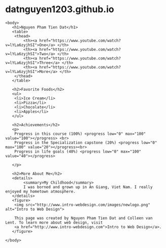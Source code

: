 # datnguyen1203.github.io
<html lang="en">
    <head>
        <meta charset="UTF-8">
        <title>Dat Nguyen</title>
    </head>
    
    <body>
       <h1>Nguyen Pham Tien Dat</h1>
       <table>
        <thead>
            <th><a href="https://www.youtube.com/watch?v=lYLa6zyjhSI">One</a> </th>
            <th><a href="https://www.youtube.com/watch?v=lYLa6zyjhSI">Two</a> </th>
            <th><a href="https://www.youtube.com/watch?v=lYLa6zyjhSI">Three</a> </th>
            <th><a href="https://www.youtube.com/watch?v=lYLa6zyjhSI">More</a> </th>
        </thead>
       </table>

       <h2>Favorite Foods</h2>
       <ul>
        <li>Ice Cream</li>
        <li>Pizza</li>
        <li>Chocolate</li>
        <li>Apples</li>
       </ul>

       <h2>Achievements</h2>
       <p>
        Progress in this course (100%) <progress low="0" max="100" value="100"></progress> <br>
        Progress in the Specialization capstone (20%) <progress low="0" max="100" value="20"></progress><br>
        Progress in life goals (40%) <progress low="0" max="100" value="40"></progress>

       </p>

       <h2>More About Me</h2>
       <details>
            <summary>My Childhood</summary>
            I was borned and grown up in An Giang, Viet Nam. I really enjoyed my hometown atmosphere.
       </details>
       <figure>
        <img src="http://www.intro-webdesign.com/images/newlogo.png" alt="Intro to Web Design">
        
        This page was created by Nguyen Pham Tien Dat and Colleen van Lent. To learn more about web design, visit 
        <a href="http://www.intro-webdesign.com">Intro to Web Design</a>.
       </figure>

    </body>
</html>
